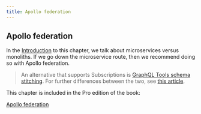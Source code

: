 ```yaml
---
title: Apollo federation
---
```


## Apollo federation

In the [Introduction](introduction.md) to this chapter, we talk about microservices versus monoliths. If we go down the microservice route, then we recommend doing so with Apollo federation. 

> An alternative that supports Subscriptions is [GraphQL Tools schema stitching](https://www.graphql-tools.com/docs/stitch-combining-schemas/). For further differences between the two, see [this article](https://product.voxmedia.com/2020/11/2/21494865/to-federate-or-stitch-a-graphql-gateway-revisited).

This chapter is included in the Pro edition of the book: 

[Apollo federation](../../federation/index.md)

